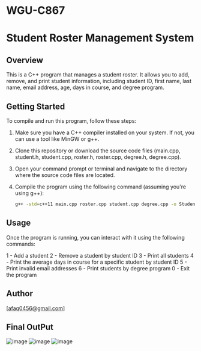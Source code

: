 # WGU-C867
# Student Roster Management System

## Overview
This is a C++ program that manages a student roster. It allows you to add, remove, and print student information, including student ID, first name, last name, email address, age, days in course, and degree program.

## Getting Started
To compile and run this program, follow these steps:

1. Make sure you have a C++ compiler installed on your system. If not, you can use a tool like MinGW or g++.

2. Clone this repository or download the source code files (main.cpp, student.h, student.cpp, roster.h, roster.cpp, degree.h, degree.cpp).

3. Open your command prompt or terminal and navigate to the directory where the source code files are located.

4. Compile the program using the following command (assuming you're using g++):
   ```bash
   g++ -std=c++11 main.cpp roster.cpp student.cpp degree.cpp -o StudentRoster


  ## Usage
Once the program is running, you can interact with it using the following commands:

1 - Add a student
2 - Remove a student by student ID
3 - Print all students
4 - Print the average days in course for a specific student by student ID
5 - Print invalid email addresses
6 - Print students by degree program
0 - Exit the program


## Author
[afaq0456@gmail.com]

## Final OutPut
![image](https://github.com/Afaq0456/WGU-C867/assets/54826698/2f424026-fa2d-4610-a0a0-f77b28c66c72)
![image](https://github.com/Afaq0456/WGU-C867/assets/54826698/c2fed5fc-69e9-4853-a414-bb180be15813)
![image](https://github.com/Afaq0456/WGU-C867/assets/54826698/a4a2857b-2269-4dac-98ac-579d8a61878c)

